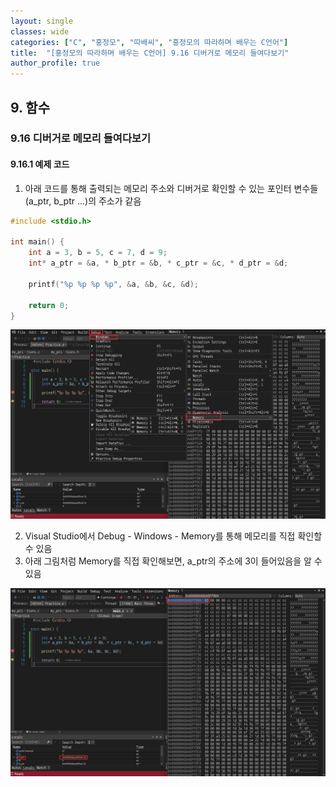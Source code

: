 ```yaml
---
layout: single
classes: wide
categories: ["C", "홍정모", "따배씨", "홍정모의 따라하며 배우는 C언어"]
title:  "[홍정모의 따라하며 배우는 C언어] 9.16 디버거로 메모리 들여다보기"
author_profile: true
---
```


## 9. 함수

### 9.16 디버거로 메모리 들여다보기

#### 9.16.1 예제 코드

1. 아래 코드를 통해 출력되는 메모리 주소와 디버거로 확인할 수 있는 포인터 변수들(a_ptr, b_ptr ...)의 주소가 같음

```c
#include <stdio.h>

int main() {
	int a = 3, b = 5, c = 7, d = 9;
	int* a_ptr = &a, * b_ptr = &b, * c_ptr = &c, * d_ptr = &d;

	printf("%p %p %p %p", &a, &b, &c, &d);

	return 0; 
}
```

![image](/assets/images/tbc/section9/9.16.1.jpg)

2. Visual Studio에서 Debug - Windows - Memory를 통해 메모리를 직접 확인할 수 있음
3. 아래 그림처럼 Memory를 직접 확인해보면, a_ptr의 주소에 3이 들어있음을 알 수 있음

![image](/assets/images/tbc/section9/9.16.2.jpg)
